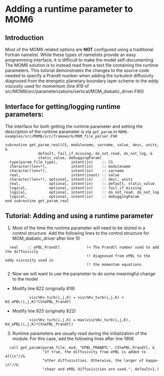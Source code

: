# Adding a runtime parameter to MOM6
## Introduction
Most of the MOM6 related options are **NOT** configured using a traditional Fortran namelist. While these types of
namelists provide an easy programming interface, it is difficult to make the model self-documenting. The MOM6 solution
is to instead read from a text file containing the runtime parameters. This tutorial demonstrates the changes to the
source code needed to specify a Prandtl number when adding the turbulent diffusivity diagnosed from the energetic
planetary boundary layer scheme to the eddy viscosity used for momentum (line 819 of
src/MOM6/src/parameterizations/vertical/MOM_diabatic_driver.F90)

## Interface for getting/logging runtime parameters:
The interface for both getting the runtime parameter and setting the description of the runtime parameter is via
`get_param` in  `MOM6-examples/src/MOM6/src/framework/MOM_file_parser.F90`
```
subroutine get_param_real(CS, modulename, varname, value, desc, units, &
               default, fail_if_missing, do_not_read, do_not_log, &
               static_value, debuggingParam)
  type(param_file_type),      intent(in)    :: CS
  character(len=*),           intent(in)    :: modulename
  character(len=*),           intent(in)    :: varname
  real,                       intent(inout) :: value
  character(len=*), optional, intent(in)    :: desc, units
  real,             optional, intent(in)    :: default, static_value
  logical,          optional, intent(in)    :: fail_if_missing
  logical,          optional, intent(in)    :: do_not_read, do_not_log
  logical,          optional, intent(in)    :: debuggingParam
end subroutine get_param_real
```
 
## Tutorial: Adding and using a runtime parameter
1. Most of the time the runtime parameter will need to be stored in a control structure. Add the following lines to the
   control structure for MOM_diabatic_driver after line 10
```
  real    :: ePBL_Prandtl            !< The Prandtl number used to add the diffusivity 
                                     !! diagnosed from ePBL to the eddy viscosity used in
                                     !! the momentum equations
```
2. Now we will want to use the parameter to do some meaningful change to the model
* Modify line 822 (originally 819)
```
           visc%Kv_turb(i,j,K) = visc%Kv_turb(i,j,K) + Kd_ePBL(i,j,K)*CS%ePBL_Prandtl
```
* Modify line 825 (originally 822)
```
           visc%Kv_turb(i,j,K) = max(visc%Kv_turb(i,j,K), Kd_ePBL(i,j,K)*CS%ePBL_Prandtl)
```
3. Runtime parameters are usually read during the initialization of the module. For this case, add the following lines
   after line 1906
```
  call get_param(param_file, mod, "EPBL_PRANDTL", CS%ePBL_Prandtl, &
                 "If true, the diffusivity from ePBL is added to all\n"//&
                 "other diffusivities. Otherwise, the larger of kappa-\n"//&
                 "shear and ePBL diffusivities are used.", default=1.)
```

